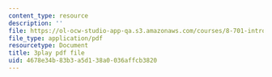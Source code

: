 ```yaml
---
content_type: resource
description: ''
file: https://ol-ocw-studio-app-qa.s3.amazonaws.com/courses/8-701-introduction-to-nuclear-and-particle-physics-fall-2020/4678e34b83b3a5d138a0036affcb3820_bwhcUuZqqK4.pdf
file_type: application/pdf
resourcetype: Document
title: 3play pdf file
uid: 4678e34b-83b3-a5d1-38a0-036affcb3820
---
```

